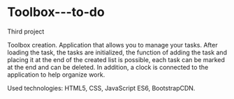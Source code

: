# Toolbox---to-do
 Third project
 
Toolbox creation. Application that allows you to manage your tasks. After loading the task, the tasks are initialized, the function of adding the task and placing it at the end of the created list is possible, each task can be marked at the end and can be deleted. In addition, a clock is connected to the application to help organize work. 

Used technologies: HTML5, CSS, JavaScript ES6, BootstrapCDN.
